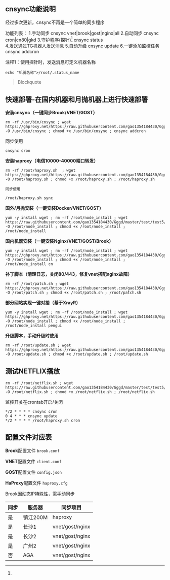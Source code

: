 ## cnsync功能说明

经过多次更新，cnsync不再是一个简单的同步程序

功能列表：
1.手动同步 cnsync vnet|brook|gost|nginx|all
2.自动同步 cnsync cron|cn80|gkd
3.守护程序(探针)[^1] cnsync status   
4.发送通过TG机器人发送消息
5.自动升级 cnsync update
6.一键添加监控任务 cnsync addcron

[^1]:

注释1：使用探针时，发送消息可定义机器名称 

    echo "机器名称">/root/.status_name

> Blockquote

## 快速部署-在国内机器和月抛机器上进行快速部署

**安装cnsync（一键同步Brook/VNET/GOST）**

    rm -rf /usr/bin/cnsync ; wget https://ghproxy.net/https://raw.githubusercontent.com/gao1354184430/Gggd/master/test/test5/cnsync -O /usr/bin/cnsync ; chmod +x /usr/bin/cnsync ; cnsync addcron

同步使用

    cnsync cron

**安装haproxy（电信10000-40000端口转发）**

    rm -rf /root/haproxy.sh  ; wget https://ghproxy.net/https://raw.githubusercontent.com/gao1354184430/Gggd/master/test/test5/haproxy.sh -O /root/haproxy.sh ; chmod +x /root/haproxy.sh ; /root/haproxy.sh
	
	同步使用 

    /root/haproxy.sh sync

**国外/月抛安装（一键安装Docker/VNET/GOST）**

    yum -y install wget ; rm -rf /root/node_install ; wget https://raw.githubusercontent.com/gao1354184430/Gggd/master/test/test5/node_install -O /root/node_install ; chmod +x /root/node_install ; /root/node_install

**国内机器安装（一键安装Nginx/VNET/GOST/Brook）**

    yum -y install wget ; rm -rf /root/node_install ; wget https://ghproxy.net/https://raw.githubusercontent.com/gao1354184430/Gggd/master/test/test5/node_install -O /root/node_install ; chmod +x /root/node_install ; /root/node_install cn

**补丁脚本（清理日志，关闭80/443，修复vnet搭配nginx故障）**

    rm -rf /root/patch.sh ; wget https://ghproxy.net/https://raw.githubusercontent.com/gao1354184430/Gggd/master/test/test5/patch.sh -O /root/patch.sh ; chmod +x /root/patch.sh ; /root/patch.sh

**部分网站实现一键对接（基于XrayR）**

    yum -y install wget ; rm -rf /root/node_install ; wget https://ghproxy.net/https://raw.githubusercontent.com/gao1354184430/Gggd/master/test/test5/node_install -O /root/node_install ; chmod +x /root/node_install ; /root/node_install pengui

**升级脚本，手动升级时使用**

    rm -rf /root/update.sh ; wget https://ghproxy.net/https://raw.githubusercontent.com/gao1354184430/Gggd/master/test/test5/update.sh -O /root/update.sh ; chmod +x /root/update.sh ; /root/update.sh


## 测试NETFLIX播放

	rm -rf /root/netflix.sh ; wget https://raw.githubusercontent.com/gao1354184430/Gggd/master/test/test5/netflix.sh -O /root/netflix.sh ; chmod +x /root/netflix.sh ; /root/netflix.sh


监控开关在crontab开启/关闭

    */2 * * * * cnsync cron
	0 4 * * * cnsync update
    */2 * * * * /root/haproxy.sh cron

## 配置文件对应表

**Brook**配置文件 `brook.conf`

**VNET**配置文件 `client.conf`

**GOST**配置文件 `config.json`

**HaProxy**配置文件 `haproxy.cfg`

Brook因动态IP特殊性，需手动同步

|  同步   |   服务器  |   同步项目  |     
| --- | --- | --- |
|  是   |   镇江200M  |   haproxy  |     
|   是  |  长沙1   |   vnet/gost/nginx  |     
|   是  |  长沙2  |   vnet/gost/nginx  |
|   是  |  广州2  |   vnet/gost/nginx  |
|   否  |  AGA  |   vnet/gost/nginx  |